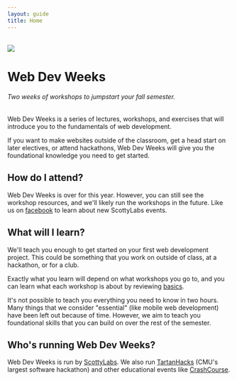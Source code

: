 ```yaml
---
layout: guide
title: Home
---
```


<br>

<img class="hero-logo" src="/wdw/assets/img/logo.svg">

# Web Dev Weeks

###### Two weeks of workshops to jumpstart your fall semester.

Web Dev Weeks is a series of lectures, workshops, and exercises that will introduce you to the fundamentals of web development.

If you want to make websites outside of the classroom, get a head start on later electives, or attend hackathons, Web Dev Weeks will give you the foundational knowledge you need to get started.

## How do I attend?
Web Dev Weeks is over for this year. However, you can still see the workshop resources, and we'll likely run the workshops in the future. Like us on [facebook](https://www.facebook.com/ScottyLabs) to learn about new ScottyLabs events.

## What will I learn?
We'll teach you enough to get started on your first web development project. This could be something that you work on outside of class, at a hackathon, or for a club.

Exactly what you learn will depend on what workshops you go to, and you can learn what each workshop is about by reviewing [basics][basics].

It's not possible to teach you everything you need to know in two hours. Many things that we consider "essential" (like mobile web development) have been left out because of time. However, we aim to teach you foundational skills that you can build on over the rest of the semester.

## Who's running Web Dev Weeks?
Web Dev Weeks is run by [ScottyLabs](http://scottylabs.org). We also run [TartanHacks](http://tartanhacks.com/) (CMU's largest software hackathon) and other educational events like [CrashCourse](http://scottylabs.org/crashcourse-website/).

[basics]: /webdevweeks/basics/
[html]: /webdevweeks/html/
[design]: /webdevweeks/design/
[frontend]: /webdevweeks/frontend/
[backend]: /webdevweeks/backend/
[deployment]: /webdevweeks/deployment/
